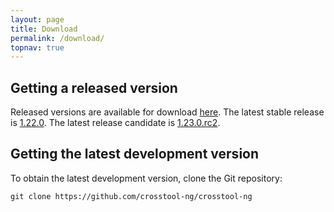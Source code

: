 ```yaml
---
layout: page 
title: Download
permalink: /download/
topnav: true
---
```


Getting a released version
--------------------------

Released versions are available for download [here](http://crosstool-ng.org/download/crosstool-ng/).
The latest stable release is [1.22.0](http://crosstool-ng.org/download/crosstool-ng/crosstool-ng-1.22.0.tar.xz).
The latest release candidate is [1.23.0.rc2](http://crosstool-ng.org/download/crosstool-ng/crosstool-ng-1.23.0.rc2.tar.xz).

Getting the latest development version
--------------------------------------

To obtain the latest development version, clone the Git repository:

    git clone https://github.com/crosstool-ng/crosstool-ng

<!-- TBD add status of the latest samples built on various host OS -->
